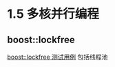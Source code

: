 # 1.5 多核并行编程
## boost::lockfree
[boost::lockfree 测试用例](http://www.2cto.com/kf/201501/374244.html)
包括线程池